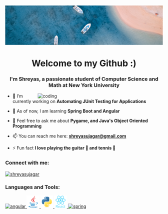 ![logo](https://github.com/ShreyasUjagar/ShreyasUjagar/blob/main/ocean.png)

<h1 align="center">Welcome to my Github :)</h1>
<h3 align="center">I'm Shreyas, a passionate student of Computer Science and Math at New York University</h3>

<img align = "right" alt= "coding" width = "400" src = "https://user-images.githubusercontent.com/55389276/140866485-8fb1c876-9a8f-4d6a-98dc-08c4981eaf70.gif">

- 🔭 I’m currently working on **Automating JUnit Testing for Applications**

- 🌱 As of now, I am learning **Spring Boot and Angular**

- 💬 Feel free to ask me about **Pygame, and Java's Object Oriented Programming**

- 📫 You can reach me here: **shreyasujagar@gmail.com**

- ⚡ Fun fact **I love playing the guitar 🎸 and tennis 🎾**

<h3 align="left">Connect with me:</h3>
<p align="left">
<a href="https://fb.com/shreyasujagar" target="blank"><img align="center" src="https://raw.githubusercontent.com/rahuldkjain/github-profile-readme-generator/master/src/images/icons/Social/facebook.svg" alt="shreyasujagar" height="30" width="40" /></a>
</p>

<h3 align="left">Languages and Tools:</h3>
<p align="left"> <a href="https://angular.io" target="_blank" rel="noreferrer"> <img src="https://angular.io/assets/images/logos/angular/angular.svg" alt="angular" width="40" height="40"/> </a> <a href="https://www.java.com" target="_blank" rel="noreferrer"> <img src="https://raw.githubusercontent.com/devicons/devicon/master/icons/java/java-original.svg" alt="java" width="40" height="40"/> </a> <a href="https://www.python.org" target="_blank" rel="noreferrer"> <img src="https://raw.githubusercontent.com/devicons/devicon/master/icons/python/python-original.svg" alt="python" width="40" height="40"/> </a> <a href="https://reactjs.org/" target="_blank" rel="noreferrer"> <img src="https://raw.githubusercontent.com/devicons/devicon/master/icons/react/react-original-wordmark.svg" alt="react" width="40" height="40"/> </a> <a href="https://spring.io/" target="_blank" rel="noreferrer"> <img src="https://www.vectorlogo.zone/logos/springio/springio-icon.svg" alt="spring" width="40" height="40"/> </a> </p>





